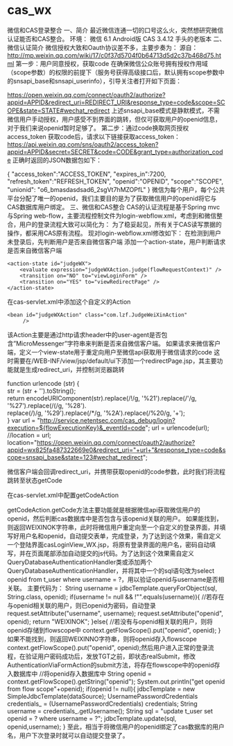 # cas_wx
微信和CAS登录整合
一、简介
最近微信连通一切的口号这么火，突然想研究微信认证能否和CAS整合。
环境：
微信 6.1 Android版
CAS  3.4.12 手头的老版本
二、微信认证简介
微信授权大致和Oauth协议差不多，主要步奏为：
源自：http://mp.weixin.qq.com/wiki/17/c0f37d5704f0b64713d5d2c37b468d75.html
第一步：用户同意授权，获取code
在确保微信公众账号拥有授权作用域（scope参数）的权限的前提下（服务号获得高级接口后，默认拥有scope参数中的snsapi_base和snsapi_userinfo），引导关注者打开如下页面：

https://open.weixin.qq.com/connect/oauth2/authorize?appid=APPID&redirect_uri=REDIRECT_URI&response_type=code&scope=SCOPE&state=STATE#wechat_redirect
上述snsapi_base模式是静默模式，不需微信用户手动授权，用户感受不到界面的跳转，但仅可获取用户的openid信息，对于我们来说openid暂时足够了。
第二步：通过code换取网页授权access_token
获取code后，请求以下链接获取access_token： 
https://api.weixin.qq.com/sns/oauth2/access_token?appid=APPID&secret=SECRET&code=CODE&grant_type=authorization_code
正确时返回的JSON数据包如下：

{
   "access_token":"ACCESS_TOKEN",
   "expires_in":7200,
   "refresh_token":"REFRESH_TOKEN",
   "openid":"OPENID",
   "scope":"SCOPE",
   "unionid": "o6_bmasdasdsad6_2sgVt7hMZOPfL"
}
微信为每个用户，每个公共平台分配了唯一的openid，我们主要目的是为了获取微信用户的openid将它与CAS数据库用户绑定。
三、微信和CAS整合
CAS的认证流程是基于Spring mvc 与Spring web-flow，主要流程控制文件为login-webflow.xml，考虑到和微信整合，用户的登录流程大致可以简化为： 
为了稳妥起见，所有关于CAS读写票据的操作，都采用CAS原有流程。
现对login-webflow.xml修改如下：
<decision-state id="gatewayRequestCheck">
		<if test="externalContext.requestParameterMap['gateway'] neq '' &amp;&amp; externalContext.requestParameterMap['gateway'] neq null &amp;&amp; flowScope.service neq null" then="gatewayServicesManagementCheck" else="judgeWX" />
	</decision-state>
在检测到用户未登录后，先判断用户是否来自微信客户端
添加一个action-state，用户判断请求是否来自微信客户端
<!-- 判断请求是否来自微信服务器 -->
    <action-state id="judgeWX">
        <evaluate expression="judgeWXAction.judge(flowRequestContext)" />
		<transition on="NO" to="viewLoginForm" />
		<transition on="YES" to="viewRedirectPage" />
	</action-state>
在cas-servlet.xml中添加这个自定义的Action
<!-- 判断是否来自微信服务器 -->
	<bean id="judgeWXAction" class="com.lzf.JudgeWeiXinAction"
		 />
该Action主要是通过http请求header中的user-agent是否包含”MicroMessenger”字符串来判断是否来自微信客户端。
如果请求来微信客户端，定义一个view-state用于重定向用户至微信api获取用于微信请求的code
<view-state id="viewRedirectPage" view="redirectPage" >
     <transition on="code" to="getCode">
        </transition>
</view-state>
这时需要在/WEB-INF/view/jsp/default/ui下添加一个redirectPage.jsp，其主要功能就是生成redirect_uri，并控制浏览器跳转


  function urlencode (str) {  
	    str = (str + '').toString();   
	    return encodeURIComponent(str).replace(/!/g, '%21').replace(/'/g, '%27').replace(/\(/g, '%28').  
	    replace(/\)/g, '%29').replace(/\*/g, '%2A').replace(/%20/g, '+');  
	} 
  var url = "http://service.netentsec.com/cas_debug/login?execution=${flowExecutionKey}&_eventId=code";
  url = urlencode(url);
  //location = url;
  location="https://open.weixin.qq.com/connect/oauth2/authorize?appid=wx825fa487322669e0&redirect_uri="+url+"&response_type=code&scope=snsapi_base&state=123#wechat_redirect";



微信客户端会回调redirect_uri，并携带获取openid的code参数，此时我们将流程跳转至状态getCode
<action-state id="getCode">
        <evaluate expression="getCodeAction.getCode(flowRequestContext)" />
		<transition on="WEIXINNO" to="generateLoginTicket" />
		<transition on="WEIXINOK" to="generateLoginTicket_WX" />
	</action-state>

在cas-servlet.xml中配置getCodeAction
<bean id="getCodeAction" class="com.lzf.GetCodeAction"
		 p:dataSource-ref="dataSource"/>

getCodeAction.getCode方法主要功能就是根据微信api获取微信用户的openid，然后判断cas数据库中是否包含与该openid关联的用户。
如果能找到，则返回WEIXINOK字符串，此时将微信用户重定向至一个自定义的登录界面，并填写好用户名和openid，自动提交表单，完成登录，为了达到这个效果，需自定义一个登陆界面casLoginView_WX.jsp，将原有登录界面的用户名，密码自动填写，并在页面尾部添加自动提交的js代码。为了达到这个效果需自定义QueryDatabaseAuthenticationHandler类或添加两个QueryDatabaseAuthenticationHandler，并将其中一个的sql语句改为select openid from t_user where username = ?，用以验证openid与username是否相关联。
主要代码为：
String username = jdbcTemplate.queryForObject(sql, String.class, openid);
		        if(username != null && !"".equals(username)){
		        	//若存在与openid相关联的用户，则已openid为密码，自动登录
		        	request.setAttribute("username", username);
		        	request.setAttribute("openid", openid);
		        	return "WEIXINOK";
		        }else{
		        	//若没有与openid相关联的用户，则将openid存储到flowscope中
		        	context.getFlowScope().put("openid", openid);
		        }
如果不能找到，则返回WEIXINNO字符串，则将openid存入flowscope
context.getFlowScope().put("openid", openid);然后用户进入正常的登录流程，在验证用户密码成功后，发放TGT之前，即状态realSubmit，修改AuthenticationViaFormAction的submit方法，将存在flowscope中的openid存入数据库中
//将openid存入数据库中
        String openid = context.getFlowScope().getString("openid");
        System.out.println("get openid from flow scope"+openid);
        if(openid != null){
        	jdbcTemplate = new SimpleJdbcTemplate(dataSource);
        	UsernamePasswordCredentials credentials_ = (UsernamePasswordCredentials) credentials;
        	String username = credentials_.getUsername();
        	String sql = "update t_user set openid = ? where username = ?";
        	jdbcTemplate.update(sql, openid,username);
        }
至此，相当于将微信用户的openid绑定了cas数据库的用户名，用户下次登录时就可以自动提交登录了。

